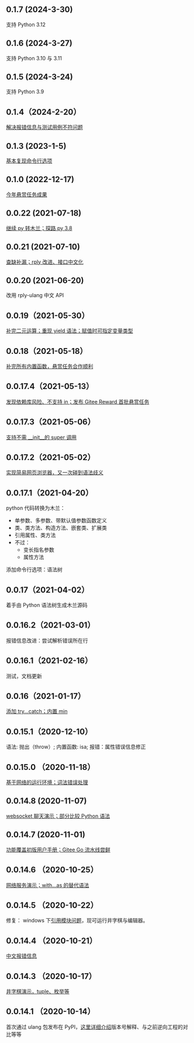 ## 0.1.7 (2024-3-30)

支持 Python 3.12

## 0.1.6 (2024-3-27)

支持 Python 3.10 与 3.11

## 0.1.5 (2024-3-24)

支持 Python 3.9

## 0.1.4（2024-2-20）

[解决报错信息与测试用例不符问题](https://gitee.com/MulanRevive/mulan-rework/pulls/65)

## 0.1.3 (2023-1-5)

[基本复现命令行选项](文档/用户手册/命令行参数.md)

## 0.1.0 (2022-12-17)

[今年悬赏任务成果](https://zhuanlan.zhihu.com/p/592786914)

## 0.0.22 (2021-07-18)

[继续 py 转木兰；探路 py 3.8](https://zhuanlan.zhihu.com/p/391093875)

## 0.0.21 (2021-07-10)

[查缺补漏；rply 改进、接口中文化](https://zhuanlan.zhihu.com/p/388440048)

## 0.0.20 (2021-06-20)

改用 rply-ulang 中文 API

## 0.0.19（2021-05-30）

[补完二元运算；重现 yield 语法；赋值时可指定变量类型](https://zhuanlan.zhihu.com/p/376747637)

## 0.0.18（2021-05-18）

[补完所有内置函数，悬赏任务合作顺利](https://zhuanlan.zhihu.com/p/373278659)

## 0.0.17.4（2021-05-13）

[发现依赖库风险、不支持 in；发布 Gitee Reward 首批悬赏任务](https://zhuanlan.zhihu.com/p/372021884)

## 0.0.17.3（2021-05-06）

[支持不需 __init__的 super 调用](https://zhuanlan.zhihu.com/p/370117192)

## 0.0.17.2（2021-05-02）

[实现简易网页浏览器，又一次碰到语法歧义](https://zhuanlan.zhihu.com/p/369268306)

## 0.0.17.1（2021-04-20）

python 代码转换为木兰：
- 单参数、多参数、带默认值参数函数定义
- 类、类方法、构造方法、嵌套类、扩展类
- 引用属性、类方法
- 不过：
  - 变长指名参数
  - 属性方法

添加命令行选项：语法树


## 0.0.17（2021-04-02）

着手由 Python 语法树生成木兰源码

## 0.0.16.2（2021-03-01）

报错信息改进：尝试解析错误所在行

## 0.0.16.1（2021-02-16）

测试，文档更新

## 0.0.16（2021-01-17）

[添加 try...catch；内置 min](https://zhuanlan.zhihu.com/p/345139002)

## 0.0.15.1（2020-12-10）

语法: 抛出（throw）; 内置函数: isa; 报错：属性错误信息修正

## 0.0.15.0 （2020-11-18）

[基于网络的运行环境；词法错误处理](https://zhuanlan.zhihu.com/p/301086221)

## 0.0.14.8 (2020-11-07)

[websocket 聊天演示；部分比较 Python 语法](https://zhuanlan.zhihu.com/p/277557485)

## 0.0.14.7 (2020-11-01)

[功能覆盖初版用户手册；Gitee Go 流水线尝鲜](https://zhuanlan.zhihu.com/p/271636727)

## 0.0.14.6 （2020-10-25）

[网络服务演示；with...as 的替代语法](https://zhuanlan.zhihu.com/p/268660973)

## 0.0.14.5 （2020-10-22）
修复： windows 下[引用模块问题](https://gitee.com/MulanRevive/mulan-rework/issues/I1U2HP)，现可运行井字棋与编辑器。

## 0.0.14.4 （2020-10-21）
[中文报错信息](https://zhuanlan.zhihu.com/p/267686876)

## 0.0.14.3 （2020-10-17）
[井字棋演示，tuple、枚举等](https://zhuanlan.zhihu.com/p/266428706)

## 0.0.14.1 （2020-10-14）
首次通过 ulang 包发布在 PyPI，[这里详细介绍](https://zhuanlan.zhihu.com/p/265695809)版本号解释、与之前逆向工程的对比等等